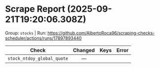 # Scrape Report (2025-09-21T19:20:06.308Z)

Group: `stocks`  |  Run: https://github.com/AlbertoRoca96/scraping-checks-scheduler/actions/runs/17897893440

| Check | Changed | Keys | Error |
|---|:---:|:--|:--|
| `stock_ntdoy_global_quote` | — |  |  |
